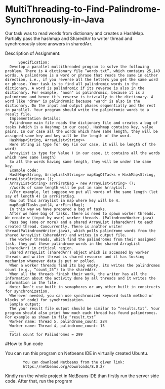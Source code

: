 # MultiThreading-to-Find-Palindrome-Synchronously-in-Java
Our task was to read words from dictionary and creates a HashMap. Partially pass the hashmap and SharedArr to writer thread and synchronously store answers in sharedArr.

Description of Assignment:
    
          Specification:
      Develop a parallel multithreaded program to solve the following problem. There is A dictionary file “words.txt”, which contains 25,143 words. A palindrome is a word or phrase that reads the same in either direction, i.e., if you reverse all the letters you get the same word or phrase. Your task is to find all palindromic words in the dictionary. A word is palindromic if its reverse is also in the dictionary. For example, "noon" is palindromic, because it is a palindrome and hence it's reverse is trivially in the dictionary. A word like "draw" is palindromic because "ward" is also in the dictionary. Do the input and output phases sequentially and the rest in parallel. Your program should write the palindromic words to a result file.
      Implementation details:
      Palindrome main file reads the dictionary file and creates a bag of tasks (which is a Hashmap in our case). Hashmap contains key, value pairs. In our case all the words which have same length, they will be assigned same key and key will be the length of the word.
      HashMap<String, ArrayList<String>>
      Here String is type for Key (in our case, it will be length of the word)
      ArrayList is type for Value ( in our case, it contains all the words which have same length)
      So all the words having same length, they will be under the same key.
      Example code:
      HashMap<String, ArrayList<String>> mapBagOfTasks = HashMap<String, ArrayList<String>> ();
      ArrayList<String> arrFirstBag = new ArrayList<String> ();
      //words of same length will be put in same ArrayList.
      //For example, let suppose we put all words of the same length (let say of length 4) in arrFirstBag.
      Now put this arraylist in map where key will be 4.
      mapBagOfTasks.put(4, arrFirstBag);
      In this way we have prepared a bag of tasks.
      After we have bag of tasks, there is need to spawn worker threads. We create w (input by user) worker threads. (PalindromeWorker.java)
      Pass bag (one or more) and a shared ArrayList (sharedArr) to each created thread. Concurrently, There is another writer thread(PalindromeWriter.java), which polls palindrome words from the shared ArrayList (sharedArr) and writes in output file.
      The worker threads, which find the palindromes from their assigned task, they put these palindrome words in the shared ArrayList (sharedArr) in critical region.
      Shared ArrayList (sharedArr) object which is accessed by worker threads and writer thread is shared resource and it has locking mechanism whenever data is put or polled.
      When a worker threads find its bag empty, its writes the palindromes count (e.g., “count_25”) to the sharedArr.
      When all the threads finish their work, the writer has all the information about the activity done by all threads and it writes the information in the file.
      Note: Don’t use built in semaphores or any other built in constructs for synchronization.
      Wherever needed, you can use synchronized keyword (with method or blocks of code) for synchronization.
      Sample output:
      The your result file output should be similar to “results.txt”. Your program should also print how much each thread has found palindromes. For example as shown in file “result.txt”
      Worker name: Thread 5, palindrome_count: 284
      Worker name: Thread 4, palindrome_count: 15
      …….
      Total count for Palindromes = 299
      
      
 #How to Run code

 You can run this program on Netbeans IDE in virtually created Ubuntu.

            You can download Netbeans from the given link:
            https://netbeans.org/downloads/8.0.2/
            
Kindly run the whole project in NetBeans IDE than firstly run the server side code. After that, run the program

